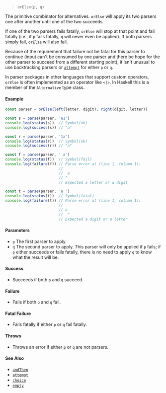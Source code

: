 <!--
 Copyright (c) 2020 Thomas J. Otterson
 
 This software is released under the MIT License.
 https://opensource.org/licenses/MIT
-->

> `orElse(p, q)`

The primitive combinator for alternatives. `orElse` will apply its two parsers one after another until one of the two succeeds.

If one of the two parsers fails fatally, `orElse` will stop at that point and fail fatally (i.e., if `p` fails fatally, `q` will never even be applied). If both parsers simply fail, `orElse` will also fail.

Because of the requirement that failure not be fatal for this parser to continue (input can't be consumed by one parser and there be hope for the other parser to succeed from a different starting point), it isn't unusual to use backtracking parsers or [`attempt`](#attempt) for either `p` or `q`.

In parser packages in other languages that support custom operators, `orElse` is often implemented as an operator like `<|>`. In Haskell this is a member of the `Alternative` type class.

#### Example

```javascript
const parser = orElse(left(letter, digit), right(digit, letter))

const s = parse(parser, 'a1')
console.log(status(s))  // Symbol(ok)
console.log(success(s)) // "a"

const r = parse(parser, '1a')
console.log(status(r))  // Symbol(ok)
console.log(success(r)) // "a"

const f = parse(parser, ' a')
console.log(status(f))  // Symbol(fail)
console.log(failure(f)) // Parse error at (line 1, column 1):
                        //
                        //  a
                        // ^
                        // Expected a letter or a digit

const t = parse(parser, 'a ')
console.log(status(t))  // Symbol(fatal)
console.log(failure(t)) // Parse error at (line 1, column 1):
                        //
                        // a 
                        //  ^
                        // Expected a digit or a letter
```

#### Parameters

* `p` The first parser to apply.
* `q` The second parser to apply. This parser will only be applied if `p` fails; if `p` either succeeds or fails fatally, there is no need to apply `q` to know what the result will be.

#### Success

* Succeeds if both `p` and `q` succeed.

#### Failure

* Fails if both `p` and `q` fail.

#### Fatal Failure

* Fails fatally if either `p` or `q` fail fatally.

#### Throws

* Throws an error if either `p` or `q` are not parsers.

#### See Also

* [`andThen`](#andthen)
* [`attempt`](#attempt)
* [`choice`](#choice)
* [`empty`](#empty)